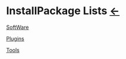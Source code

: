 # InstallPackage Lists [←](../index.md)

[SoftWare](SoftWare.md)

[Plugins](Plugins.md)

[Tools](Tools.md)

